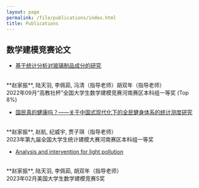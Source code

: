 ```yaml
---
layout: page
permalink: /file/publications/index.html
title: Publications
---
```


## 数学建模竞赛论文

- [基于统计分析对玻璃制品成分的研究](https://jiazhenzhao.github.io/mypaper/modeling/202209CUMCM.pdf)

<br>
**赵家振**, 陆天羽, 李佩茹, 冯清（指导老师）胡双年（指导老师）
<br>
2022年09月“高教社杯”全国大学生数学建模竞赛河南赛区本科组一等奖 (Top 8%)
<br>

- [国民真的健康吗？——关于中国式现代化下的全民健身体系的统计测度研究](https://jiazhenzhao.github.io/mypaper/modeling/A17.pdf)

<br>
**赵家振**, 赵航, 纪威宇, 贾子琪（指导老师）
<br>
2023年第九届全国大学生统计建模大赛河南赛区本科组一等奖
<br>

- [Analysis and intervention for light pollution](https://jiazhenzhao.github.io/mypaper/modeling/202302COMAP.pdf)

<br>
**赵家振**, 陆天羽, 李佩茹, 胡双年（指导老师）
<br>
2023年02月美国大学生数学建模竞赛S奖
<br>
